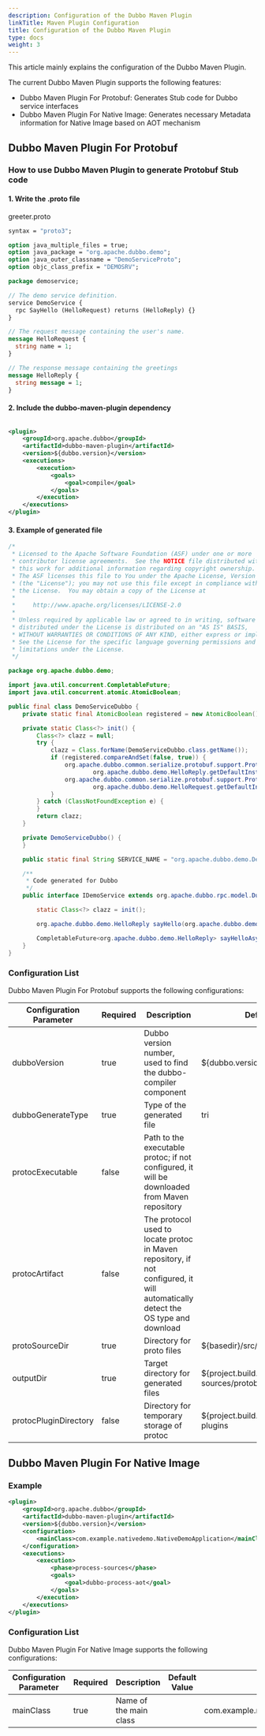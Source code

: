 ```yaml
---
description: Configuration of the Dubbo Maven Plugin
linkTitle: Maven Plugin Configuration
title: Configuration of the Dubbo Maven Plugin
type: docs
weight: 3
---
```


This article mainly explains the configuration of the Dubbo Maven Plugin.

The current Dubbo Maven Plugin supports the following features:
- Dubbo Maven Plugin For Protobuf: Generates Stub code for Dubbo service interfaces
- Dubbo Maven Plugin For Native Image: Generates necessary Metadata information for Native Image based on AOT mechanism

## Dubbo Maven Plugin For Protobuf

### How to use Dubbo Maven Plugin to generate Protobuf Stub code

#### 1. Write the .proto file

greeter.proto

```protobuf
syntax = "proto3";

option java_multiple_files = true;
option java_package = "org.apache.dubbo.demo";
option java_outer_classname = "DemoServiceProto";
option objc_class_prefix = "DEMOSRV";

package demoservice;

// The demo service definition.
service DemoService {
  rpc SayHello (HelloRequest) returns (HelloReply) {}
}

// The request message containing the user's name.
message HelloRequest {
  string name = 1;
}

// The response message containing the greetings
message HelloReply {
  string message = 1;
}
```

#### 2. Include the dubbo-maven-plugin dependency

```xml

<plugin>
    <groupId>org.apache.dubbo</groupId>
    <artifactId>dubbo-maven-plugin</artifactId>
    <version>${dubbo.version}</version>
    <executions>
        <execution>
            <goals>
                <goal>compile</goal>
            </goals>
        </execution>
    </executions>
</plugin>
```

#### 3. Example of generated file

```java
/*
 * Licensed to the Apache Software Foundation (ASF) under one or more
 * contributor license agreements.  See the NOTICE file distributed with
 * this work for additional information regarding copyright ownership.
 * The ASF licenses this file to You under the Apache License, Version 2.0
 * (the "License"); you may not use this file except in compliance with
 * the License.  You may obtain a copy of the License at
 *
 *     http://www.apache.org/licenses/LICENSE-2.0
 *
 * Unless required by applicable law or agreed to in writing, software
 * distributed under the License is distributed on an "AS IS" BASIS,
 * WITHOUT WARRANTIES OR CONDITIONS OF ANY KIND, either express or implied.
 * See the License for the specific language governing permissions and
 * limitations under the License.
 */

package org.apache.dubbo.demo;

import java.util.concurrent.CompletableFuture;
import java.util.concurrent.atomic.AtomicBoolean;

public final class DemoServiceDubbo {
    private static final AtomicBoolean registered = new AtomicBoolean();

    private static Class<?> init() {
        Class<?> clazz = null;
        try {
            clazz = Class.forName(DemoServiceDubbo.class.getName());
            if (registered.compareAndSet(false, true)) {
                org.apache.dubbo.common.serialize.protobuf.support.ProtobufUtils.marshaller(
                        org.apache.dubbo.demo.HelloReply.getDefaultInstance());
                org.apache.dubbo.common.serialize.protobuf.support.ProtobufUtils.marshaller(
                        org.apache.dubbo.demo.HelloRequest.getDefaultInstance());
            }
        } catch (ClassNotFoundException e) {
        }
        return clazz;
    }

    private DemoServiceDubbo() {
    }

    public static final String SERVICE_NAME = "org.apache.dubbo.demo.DemoService";

    /**
     * Code generated for Dubbo
     */
    public interface IDemoService extends org.apache.dubbo.rpc.model.DubboStub {

        static Class<?> clazz = init();

        org.apache.dubbo.demo.HelloReply sayHello(org.apache.dubbo.demo.HelloRequest request);

        CompletableFuture<org.apache.dubbo.demo.HelloReply> sayHelloAsync(org.apache.dubbo.demo.HelloRequest request);
    }
}
```

### Configuration List

Dubbo Maven Plugin For Protobuf supports the following configurations:

| Configuration Parameter    | Required | Description                                               | Default Value                                                | Example                                                                    |
|----------------------------|----------|-----------------------------------------------------------|------------------------------------------------------------|----------------------------------------------------------------------------|
| dubboVersion               | true     | Dubbo version number, used to find the dubbo-compiler component | ${dubbo.version}                                           | 3.3.0                                                                     |
| dubboGenerateType          | true     | Type of the generated file                                | tri                                                        | tri or tri-reactor                                                        |
| protocExecutable           | false    | Path to the executable protoc; if not configured, it will be downloaded from Maven repository |                                                            | protoc                                                                    |
| protocArtifact             | false    | The protocol used to locate protoc in Maven repository, if not configured, it will automatically detect the OS type and download |                                                            | com.google.protobuf:protoc:${protoc.version}:exe:${os.detected.classifier} |
| protoSourceDir             | true     | Directory for proto files                                 | ${basedir}/src/main/proto                                  | ./proto                                                                   |
| outputDir                  | true     | Target directory for generated files                      | ${project.build.directory}/generated-sources/protobuf/java | ${basedir}/src/main/java                                                  |
| protocPluginDirectory       | false    | Directory for temporary storage of protoc                 | ${project.build.directory}/protoc-plugins                  | ./target/protoc-plugins                                                   |

## Dubbo Maven Plugin For Native Image

### Example

```xml
<plugin>
    <groupId>org.apache.dubbo</groupId>
    <artifactId>dubbo-maven-plugin</artifactId>
    <version>${dubbo.version}</version>
    <configuration>
        <mainClass>com.example.nativedemo.NativeDemoApplication</mainClass>
    </configuration>
    <executions>
        <execution>
            <phase>process-sources</phase>
            <goals>
                <goal>dubbo-process-aot</goal>
            </goals>
        </execution>
    </executions>
</plugin>
```

### Configuration List

Dubbo Maven Plugin For Native Image supports the following configurations:

| Configuration Parameter    | Required | Description   | Default Value                                                | Example                                                                    |
|----------------------------|----------|---------------|------------------------------------------------------------|----------------------------------------------------------------------------|
| mainClass                  | true     | Name of the main class |                                           | com.example.nativedemo.NativeDemoApplication                             |

